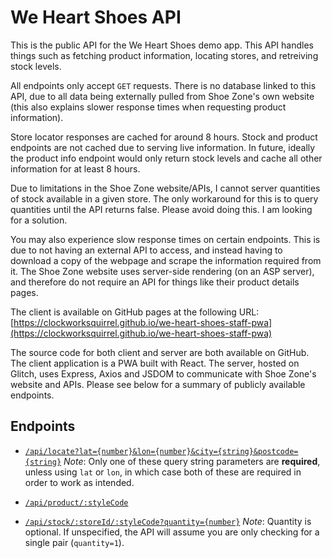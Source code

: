 # We Heart Shoes API
This is the public API for the We Heart Shoes demo app. This API handles
things such as fetching product information, locating stores, and retreiving
stock levels.

All endpoints only accept `GET` requests. There is no database linked to this
API, due to all data being externally pulled from Shoe Zone's own website (this
also explains slower response times when requesting product information).

Store locator responses are cached for around 8 hours. Stock and product endpoints
are not cached due to serving live information. In future, ideally the product
info endpoint would only return stock levels and cache all other information for
at least 8 hours.

Due to limitations in the Shoe Zone website/APIs, I cannot server quantities of stock
available in a given store. The only workaround for this is to query quantities until
the API returns false. Please avoid doing this. I am looking for a solution.

You may also experience slow response times on certain endpoints. This is due to not
having an external API to access, and instead having to download a copy of the webpage
and scrape the information required from it. The Shoe Zone website uses server-side
rendering (on an ASP server), and therefore do not require an API for things like
their product details pages.

The client is available on GitHub pages at the following URL:
[https://clockworksquirrel.github.io/we-heart-shoes-staff-pwa](https://clockworksquirrel.github.io/we-heart-shoes-staff-pwa)

The source code for both client and server are both available on GitHub. The client
application is a PWA built with React. The server, hosted on Glitch, uses Express,
Axios and JSDOM to communicate with Shoe Zone's website and APIs. Please see below
for a summary of publicly available endpoints.

## Endpoints
* [`/api/locate?lat={number}&lon={number}&city={string}&postcode={string}`](https://whs-endpoints.glitch.me/api/locate?city=gloucester)
    *Note*: Only one of these query string parameters are **required**, unless using
    `lat` or `lon`, in which case both of these are required in order to work as
    intended.
    
* [`/api/product/:styleCode`](https://whs-endpoints.glitch.me/api/product/15070)
* [`/api/stock/:storeId/:styleCode?quantity={number}`](https://whs-endpoints.glitch.me/api/stock/1649/15070040?quantity=3)
    *Note*: Quantity is optional. If unspecified, the API will assume you are only
    checking for a single pair (`quantity=1`).